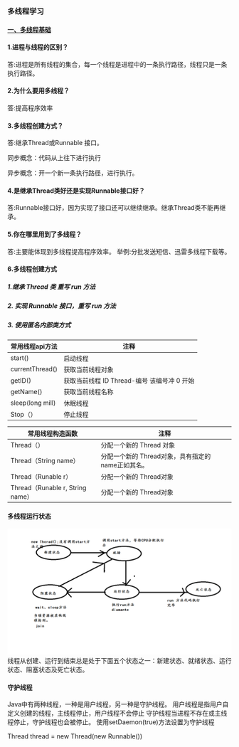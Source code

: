### 多线程学习
#### [一、多线程基础](./docs/1.多线程基础.md)
#### 1.进程与线程的区别？
答:进程是所有线程的集合，每一个线程是进程中的一条执行路径，线程只是一条执行路径。

#### 2.为什么要用多线程？
答:提高程序效率

#### 3.多线程创建方式？
答:继承Thread或Runnable 接口。

同步概念：代码从上往下进行执行

异步概念：开一个新一条执行路径，进行执行。
#### 4.是继承Thread类好还是实现Runnable接口好？
答:Runnable接口好，因为实现了接口还可以继续继承。继承Thread类不能再继承。
#### 5.你在哪里用到了多线程？
答:主要能体现到多线程提高程序效率。
举例:分批发送短信、迅雷多线程下载等。
#### 6.多线程创建方式
##### 1.继承 Thread 类  重写 run 方法
##### 2. 实现 Runnable 接口，重写 run 方法
##### 3. 使用匿名内部类方式


常用线程api方法 | 注释
---|---
start() | 启动线程
currentThread() | 获取当前线程对象
getID() | 获取当前线程 ID Thread-编号 该编号冲 0  开始
getName() | 获取当前线程名称
sleep(long mill) |	休眠线程
Stop（）|	停止线程

常用线程构造函数 |注释
---|---
Thread（） |	分配一个新的 Thread 对象
Thread（String name）	| 分配一个新的 Thread对象，具有指定的 name正如其名。
Thread（Runable r）|	分配一个新的 Thread对象
Thread（Runable r, String name）	|分配一个新的 Thread对象

#### 多线程运行状态
![image](./imgs/多线程五个状态.png)
线程从创建、运行到结束总是处于下面五个状态之一：新建状态、就绪状态、运行状态、阻塞状态及死亡状态。

#### 守护线程
Java中有两种线程，一种是用户线程，另一种是守护线程。
用户线程是指用户自定义创建的线程，主线程停止，用户线程不会停止
守护线程当进程不存在或主线程停止，守护线程也会被停止。
使用setDaemon(true)方法设置为守护线程

Thread thread = new Thread(new Runnable())